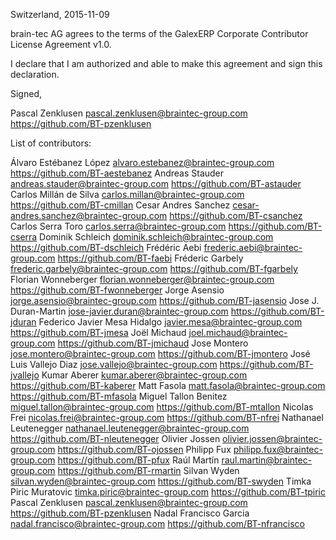 Switzerland, 2015-11-09

brain-tec AG agrees to the terms of the GalexERP Corporate Contributor License
Agreement v1.0.

I declare that I am authorized and able to make this agreement and sign this
declaration.

Signed,

Pascal Zenklusen pascal.zenklusen@braintec-group.com https://github.com/BT-pzenklusen

List of contributors:

Álvaro Estébanez López alvaro.estebanez@braintec-group.com https://github.com/BT-aestebanez
Andreas Stauder andreas.stauder@braintec-group.com https://github.com/BT-astauder
Carlos Millán de Silva carlos.millan@braintec-group.com https://github.com/BT-cmillan
Cesar Andres Sanchez cesar-andres.sanchez@braintec-group.com https://github.com/BT-csanchez
Carlos Serra Toro carlos.serra@braintec-group.com https://github.com/BT-cserra
Dominik Schleich dominik.schleich@braintec-group.com https://github.com/BT-dschleich
Frédéric Aebi frederic.aebi@braintec-group.com https://github.com/BT-faebi
Fréderic Garbely frederic.garbely@braintec-group.com https://github.com/BT-fgarbely
Florian Wonneberger florian.wonneberger@braintec-group.com https://github.com/BT-fwonneberger
Jorge Asensio jorge.asensio@braintec-group.com https://github.com/BT-jasensio
Jose J. Duran-Martin jose-javier.duran@braintec-group.com https://github.com/BT-jduran
Federico Javier Mesa Hidalgo javier.mesa@braintec-group.com https://github.com/BT-jmesa
Joël Michaud joel.michaud@braintec-group.com https://github.com/BT-jmichaud
Jose Montero jose.montero@braintec-group.com https://github.com/BT-jmontero
José Luis Vallejo Diaz jose.vallejo@braintec-group.com https://github.com/BT-jvallejo
Kumar Aberer kumar.aberer@braintec-group.com https://github.com/BT-kaberer
Matt Fasola matt.fasola@braintec-group.com https://github.com/BT-mfasola
Miguel Tallon Benitez miguel.tallon@braintec-group.com https://github.com/BT-mtallon
Nicolas Frei nicolas.frei@braintec-group.com https://github.com/BT-nfrei
Nathanael Leutenegger nathanael.leutenegger@braintec-group.com https://github.com/BT-nleutenegger
Olivier Jossen olivier.jossen@braintec-group.com https://github.com/BT-ojossen
Philipp Fux philipp.fux@braintec-group.com https://github.com/BT-pfux
Raúl Martín raul.martin@braintec-group.com https://github.com/BT-rmartin
Silvan Wyden silvan.wyden@braintec-group.com https://github.com/BT-swyden
Timka Piric Muratovic timka.piric@braintec-group.com https://github.com/BT-tpiric
Pascal Zenklusen pascal.zenklusen@braintec-group.com https://github.com/BT-pzenklusen
Nadal Francisco Garcia nadal.francisco@braintec-group.com https://github.com/BT-nfrancisco